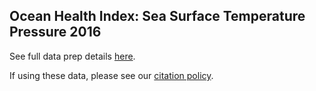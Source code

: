 ## Ocean Health Index: Sea Surface Temperature Pressure 2016

See full data prep details [here](https://cdn.rawgit.com/OHI-Science/ohiprep/master/globalprep/prs_sst/v2017/sst_layer_prep.html).

If using these data, please see our [citation policy](http://ohi-science.org/citation-policy/).




  
